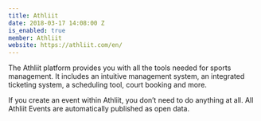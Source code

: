 ```yaml
---
title: Athliit
date: 2018-03-17 14:08:00 Z
is_enabled: true
member: Athliit
website: https://athliit.com/en/
---
```


The Athliit platform provides you with all the tools needed for sports management. It includes an intuitive management system, an integrated ticketing system, a scheduling tool, court booking and more.

If you create an event within Athliit, you don’t need to do anything at all. All Athliit Events are automatically published as open data.